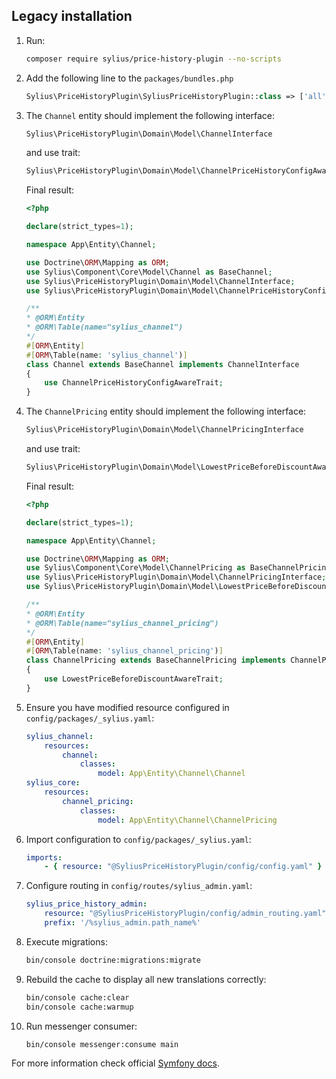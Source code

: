 Legacy installation
-------------------

1. Run:

    ```bash
    composer require sylius/price-history-plugin --no-scripts
    ```

2. Add the following line to the `packages/bundles.php`

    ```php
    Sylius\PriceHistoryPlugin\SyliusPriceHistoryPlugin::class => ['all' => true]
    ```

3. The `Channel` entity should implement the following interface:

    ```php
    Sylius\PriceHistoryPlugin\Domain\Model\ChannelInterface
    ```

   and use trait:

    ```php
    Sylius\PriceHistoryPlugin\Domain\Model\ChannelPriceHistoryConfigAwareTrait;
    ```

   Final result:

    ```php
    <?php
    
    declare(strict_types=1);
    
    namespace App\Entity\Channel;
    
    use Doctrine\ORM\Mapping as ORM;
    use Sylius\Component\Core\Model\Channel as BaseChannel;
    use Sylius\PriceHistoryPlugin\Domain\Model\ChannelInterface;
    use Sylius\PriceHistoryPlugin\Domain\Model\ChannelPriceHistoryConfigAwareTrait;
    
   /**
    * @ORM\Entity
    * @ORM\Table(name="sylius_channel")
    */
    #[ORM\Entity]
    #[ORM\Table(name: 'sylius_channel')]
    class Channel extends BaseChannel implements ChannelInterface
    {
        use ChannelPriceHistoryConfigAwareTrait;
    }
    ```

4. The `ChannelPricing` entity should implement the following interface:

    ```php
    Sylius\PriceHistoryPlugin\Domain\Model\ChannelPricingInterface
    ```

   and use trait:

    ```php
    Sylius\PriceHistoryPlugin\Domain\Model\LowestPriceBeforeDiscountAwareTrait
    ```

   Final result:

    ```php
    <?php
    
    declare(strict_types=1);
    
    namespace App\Entity\Channel;
    
    use Doctrine\ORM\Mapping as ORM;
    use Sylius\Component\Core\Model\ChannelPricing as BaseChannelPricing;
    use Sylius\PriceHistoryPlugin\Domain\Model\ChannelPricingInterface;
    use Sylius\PriceHistoryPlugin\Domain\Model\LowestPriceBeforeDiscountAwareTrait;
    
   /**
    * @ORM\Entity
    * @ORM\Table(name="sylius_channel_pricing")
    */
    #[ORM\Entity]
    #[ORM\Table(name: 'sylius_channel_pricing')]
    class ChannelPricing extends BaseChannelPricing implements ChannelPricingInterface
    {
        use LowestPriceBeforeDiscountAwareTrait;
    }
    ```

5. Ensure you have modified resource configured in `config/packages/_sylius.yaml`:

    ```yaml
    sylius_channel:
        resources:
            channel:
                classes:
                    model: App\Entity\Channel\Channel
    sylius_core:
        resources:
            channel_pricing:
                classes:
                    model: App\Entity\Channel\ChannelPricing
    ```

6. Import configuration to `config/packages/_sylius.yaml`:

    ```yaml
    imports:
        - { resource: "@SyliusPriceHistoryPlugin/config/config.yaml" }
    ```

7. Configure routing in `config/routes/sylius_admin.yaml`:

    ```yaml
    sylius_price_history_admin:
        resource: "@SyliusPriceHistoryPlugin/config/admin_routing.yaml"
        prefix: '/%sylius_admin.path_name%'
    ```

8. Execute migrations:

    ```bash
    bin/console doctrine:migrations:migrate
    ```

9. Rebuild the cache to display all new translations correctly:

    ```bash
    bin/console cache:clear
    bin/console cache:warmup
    ```

10. Run messenger consumer:

    ```bash
    bin/console messenger:consume main
    ```

   For more information check official [Symfony docs](https://symfony.com/doc/current/messenger.html#consuming-messages-running-the-worker).
